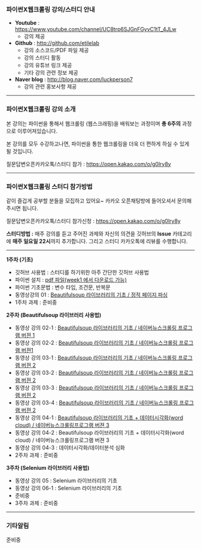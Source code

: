 ### 파이썬X웹크롤링 강의/스터디 안내

- **Youtube** :  https://www.youtube.com/channel/UC8trp6SJGnFGyvC1tT_4JLw
  - 강의 제공
- **Github** : http://github.com/etilelab
  - 강의 소스코드/PDF 파일 제공
  - 강의 스터디 활동
  - 강의 유튜브 링크 제공
  - 기타 강의 관련 정보 제공
- **Naver blog** : http://blog.naver.com/luckperson7
  - 강의 관련 홍보사항 제공

------

### 파이썬X웹크롤링 강의 소개

본 강의는 파이썬을 통해서 웹크롤링 (웹스크래핑)을 배워보는 과정이며 **총 6주의** 과정으로 이루어져있습니다.

본 강의를 모두 수강하고나면, 파이썬을 통한 웹크롤링을 더욱 더 편하게 하실 수 있게 될 것입니다.

질문답변오픈카카오톡/스터디 참가 : https://open.kakao.com/o/g0lry8y

------

### 파이썬X웹크롤링 스터디 참가방법

같이 즐겁게 공부할 분들을 모집하고 있어요~ 카카오 오픈채팅방에 들어오셔서 문의해주시면 됩니다.

질문답변오픈카카오톡/스터디 참가신청 : https://open.kakao.com/o/g0lry8y

**스터디방법 :** 매주 강의를 듣고 주어진 과제와 자신의 의견을 깃허브의 **Issue** 카테고리에  **매주 일요일 22시**까지 추가합니다. 그리고 스터디 카카오톡에 리뷰를 수행합니다.

------

**1주차 (기초)**

- 깃허브 사용법 : 스터디를 하기위한 아주 간단한 깃허브 사용법
- 파이썬 설치 : [pdf 파일(week1 에서 다운로드 가능)](webcrawling/Week1/pythonInstall.pdf)
- 파이썬 기초문법 : 변수 타입, 조건문, 반복문
- 동영상강의 01 : [Beautifulsoup 라이브러리의 기초 / 정적 페이지 파싱](https://youtu.be/QLf-pDoJvjQ)
- 1주차 과제 : 준비중

**2주차 (Beautifulsoup 라이브러리 사용법)**

- 동영상 강의 02-1 : [Beautifulsoup 라이브러리의 기초 / 네이버뉴스크롤링 프로그램 버젼 1](https://youtu.be/IkZiDDFfJ88)
- 동영상 강의 02-2 : [Beautifulsoup 라이브러리의 기초 / 네이버뉴스크롤링 프로그램 버젼1](https://youtu.be/BmQTdv3wF-U)
- 동영상 강의 03-1 : [Beautifulsoup 라이브러리의 기초 / 네이버뉴스크롤링 프로그램 버젼 2](https://youtu.be/YYGCbyrgNNk)
- 동영상 강의 03-2 : [Beautifulsoup 라이브러리의 기초 / 네이버뉴스크롤링 프로그램 버젼 2](https://youtu.be/VXAUZag1kIU)
- 동영상 강의 03-3 : [Beautifulsoup 라이브러리의 기초  / 네이버뉴스크롤링 프로그램 버젼 2](https://youtu.be/DTovorjABOk)
- 동영상 강의 03-4 : [Beautifulsoup 라이브러리의 기초 / 네이버뉴스크롤링 프로그램 버젼 2](https://youtu.be/H80LB8cLGI4)
- 동영상 강의 04-1 : [Beautifulsoup 라이브러리의 기초 + 데이터시각화(word cloud) / 네이버뉴스크롤링프로그램 버젼 3](https://youtu.be/zxV2LZ5LIuk)
- 동영상 강의 04-2 : Beautifulsoup 라이브러리의 기초 + 데이터시각화(word cloud) / 네이버뉴스크롤링프로그램 버젼 3
- 동영상 강의 04-3 : 데이터시각화/데이터분석 심화
- 2주차 과제 : 준비중

**3주차 (Selenium 라이브러리 사용법)**

- 동영상 강의 05 : Selenium 라이브러리의 기초
- 동영상 강의 06-1 : Selenium 라이브러리의 기초 
- 준비중
- 3주차 과제 : 준비중

------

### 기타알림

준비중
